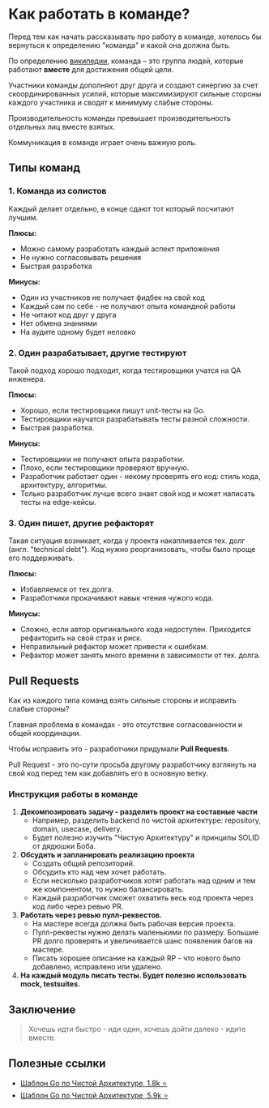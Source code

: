 # Как работать в команде?

Перед тем как начать рассказывать про работу в команде, хотелось бы вернуться к
определению "команда" и какой она должна быть.

По определению [википедии](https://en.wikipedia.org/wiki/Team),
команда – это группа людей, которые работают **вместе** для достижения общей цели.

Участники команды дополняют друг друга и создают синергию за счет скоординированных усилий,
которые максимизируют сильные стороны каждого участника и сводят к минимуму слабые стороны.

Производительность команды превышает производительность отдельных лиц вместе взятых.

Коммуникация в команде играет очень важную роль.

## Типы команд

### 1. Команда из солистов

Каждый делает отдельно, в конце сдают тот который посчитают лучшим.

**Плюсы:**

- Можно самому разработать каждый аспект приложения
- Не нужно согласовывать решения
- Быстрая разработка

**Минусы:**

- Один из участников не получает фидбек на свой код
- Каждый сам по себе - не получают опыта командной работы
- Не читают код друг у друга
- Нет обмена знаниями
- На аудите одному будет неловко

### 2. Один разрабатывает, другие тестируют

Такой подход хорошо подходит, когда тестировщики учатся на QA инженера.

**Плюсы:**

- Хорошо, если тестировщики пишут unit-тесты на Go.
- Тестировщики научатся разрабатывать тесты разной сложности.
- Быстрая разработка.

**Минусы:**

- Тестировщики не получают опыта разработки.
- Плохо, если тестировщики проверяют вручную.
- Разработчик работает один - некому проверять его код: стиль кода, архитектуру, алгоритмы.
- Только разработчик лучше всего знает свой код и может написать тесты на edge-кейсы.

### 3. Один пишет, другие рефакторят

Такая ситуация возникает, когда у проекта накапливается тех. долг (англ. "technical debt").
Код нужно реорганизовать, чтобы было проще его поддерживать.

**Плюсы:**

- Избавляемся от тех.долга.
- Разработчики прокачивают навык чтения чужого кода.

**Минусы:**

- Сложно, если автор оригинального кода недоступен. Приходится рефакторить на свой страх и риск.
- Неправильный рефактор может привести к ошибкам.
- Рефактор может занять много времени в зависимости от тех. долга.

## Pull Requests

Как из каждого типа команд взять сильные стороны и исправить слабые стороны?

Главная проблема в командах - это отсутствие согласованности и общей координации.

Чтобы исправить это - разработчики придумали **Pull Requests**.

Pull Request - это по-сути просьба другому разработчику взглянуть на свой код перед тем как добавлять его в основную ветку.

### Инструкция работы в команде

1. **Декомпозировать задачу - разделить проект на составные части**
   - Например, разделить backend по чистой архитектуре: repository, domain, usecase, delivery.
   - Будет полезно изучить "Чистую Архитектуру" и принципы SOLID от дядюшки Боба.
2. **Обсудить и запланировать реализацию проекта**
   - Создать общий репозиторий.
   - Обсудить кто над чем хочет работать.
   - Если несколько разработчиков хотят работать над одним и тем же компонентом, то нужно балансировать.
   - Каждый разработчик сможет охватить весь код проекта через код либо через ревью PR.
3. **Работать через ревью пулл-реквестов.**
   - На мастере всегда должна быть рабочая версия проекта.
   - Пулл-реквесты нужно делать маленькими по размеру. Большие PR долго проверять и
     увеличивается шанс появления багов на мастере.
   - Писать хорошее описание на каждый RP - что нового было добавлено, исправлено или удалено.
4. **На каждый модуль писать тесты. Будет полезно использовать mock, testsuites.**

## Заключение

> Хочешь идти быстро - иди один, хочешь дойти далеко - идите вместе.

## Полезные ссылки

- [Шаблон Go по Чистой Архитектуре, 1.8k ⭐️](https://github.com/evrone/go-clean-template)
- [Шаблон Go по Чистой Архитектуре, 5.9k ⭐️](https://github.com/bxcodec/go-clean-arch)
